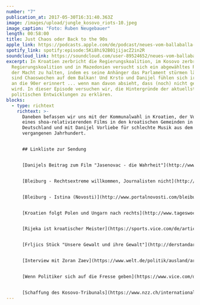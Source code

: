 ```yaml
---
number: "7"
publication_at: 2017-05-30T16:31:40.363Z
image: /images/upload/jungle_kosovo_riots-10.jpeg
image_caption: "Foto: Ruben Neugebauer"
length: 00:58:00
title: Just Chaos oder Back to the 90s
apple_link: https://podcasts.apple.com/de/podcast/neues-vom-ballaballa-balkan-episode-07-just-chaos-oder/id1170436903?i=1000385948252
spotify_link: spotify:episode:5Ki8hi92B01jijacZ2in2R
soundcloud_link: https://soundcloud.com/user-89524652/neues-vom-ballaballa-balkan-episode-07-just-chaos-oder-back-to-the-90s
excerpt: In Kroatien zerbricht die Regierungskoalition, im Kosovo zerbricht die
  Regierungskoalition und in Mazedonien versucht sich ein abgewähltes Regime an
  der Macht zu halten, indem es seine Anhänger das Parlament stürmen lässt. Es
  sind Chaoswochen auf dem Balkan! Und Krsto und Danijel fühlen sich irgendwie
  an die 90er erinnert ... wenn man davon absieht, dass (noch) nicht geschossen
  wird. In dieser Episode versuchen wir, die Hintergründe der aktuellsten
  politischen Entwicklungen zu erklären.
blocks:
  - type: richtext
    richtext: >-
      Daneben befassen wir uns mit der Kommunalwahl in Kroatien, der Vorführung
      eines shoa-relativierenden Films in den kroatischen Gemeinden in
      Deutschland und mit Danijel Vorliebe für schlechte Musik aus dem
      vergangenen Jahrhundert.


      ## Linkliste zur Sendung


      [Danijels Beitrag zum Film "Jasenovac - die Wahrheit"](http://www.fr.de/kultur/kino/jasenovac-die-wahrheit-kroatische-geschichtsfaelschung-auf-der-leinwand-a-1281531)


      [Bleiburg - Rechtsextreme willkommen, Journalisten nicht](http://derstandard.at/2000057908022/Bleiburg-Rechtsextreme-willkommen-Journalisten-nicht)


      [Bleiburg - Istina (Novosti)](http://www.portalnovosti.com/bleiburg-istina)


      [Kroatien folgt Polen und Ungarn nach rechts](http://www.tageswoche.ch/de/2017_19/international/749719/)


      [Rijeka ist kroatischer Meister](https://sports.vice.com/de/article/wie-das-kleine-hnk-rijeka-die-korrupte-herrschaft-von-dinamo-zagreb-beendete)


      [Frljics Stück "Unsere Gewalt und ihre Gewalt"](http://derstandard.at/2000037901613/Unsere-Gewalt-und-eure-Gewalt-Rache-ist-Schweinskopf)


      [Interview mit Zoran Zaev](https://www.welt.de/politik/ausland/article164118860/Sie-wollten-uns-toeten-das-war-ihr-einziges-Ziel.html)


      [Wenn Politiker sich auf die Fresse geben](https://www.vice.com/de/article/wenn-politiker-sich-auf-die-fresse-geben)


      [Schaffung des Kosovo-Tribunals](https://www.nzz.ch/international/das-neue-kosovo-tribunal-der-lange-weg-zur-gerechtigkeit-ld.1296016)
---
```

